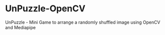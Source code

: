 # UnPuzzle-OpenCV
UnPuzzle - Mini Game to arrange a randomly shuffled image using OpenCV and Mediapipe
